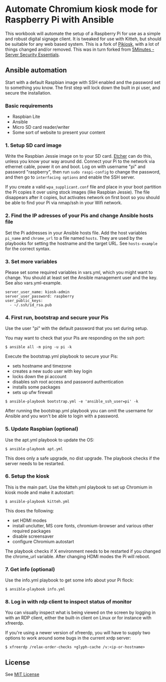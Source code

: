 # Automate Chromium kiosk mode for Raspberry Pi with Ansible

This workbook will automate the setup of a Raspberry Pi for use as a simple and robust digital signage client. It is tweaked for use with Kitteh, but should be suitable for any web based system. This is a fork of [Pikiosk](https://github.com/chriso0710/pikiosk/), with a lot of things changed and/or removed. This was in turn forked from [5Minutes - Server Security Essentials](https://github.com/chhantyal/5minutes).

## Ansible automation

Start with a default Raspbian image with SSH enabled and the password set to something you know. The first step will lock down the built in pi user, and secure the installation. 

### Basic requirements

- Raspbian Lite
- Ansible
- Micro SD card reader/writer
- Some sort of website to present your content

### 1. Setup SD card image

Write the Raspbian Jessie image on to your SD card. [Etcher](https://etcher.io/) can do this, unless you know your way around dd.
Connect your Pi to the network via ethernet cable, power it on and boot. Log on with username "pi" and password "raspberry", then run `sudo raspi-config` to change the password, and then go to `interfacing options` and enable the SSH server.

If you create a valid `wpa_supplicant.conf` file and place in your boot partition the Pi copies it over using stock images (like Raspbian Jessie). The file disappears after it copies, but activates network on first boot so you should be able to find your Pi via nmap/ssh in your Wifi network.

### 2. Find the IP adresses of your Pis and change Ansible hosts file

Set the Pi addresses in your Ansible hosts file.
Add the host variables `pi_name` and `chrome_url` to a file named `hosts`. They are used by the playbooks for setting the hostname and the target URL. See `hosts-example` for the correct syntax.

### 3. Set more variables

Please set some required variables in vars.yml, which you might want to change. You should at least set the Ansible management user and the key. See also vars.yml-example.

```
server_user_name: kiosk-admin
server_user_password: raspberry
user_public_keys:
  - ~/.ssh/id_rsa.pub
```

### 4. First run, bootstrap and secure your Pis

Use the user "pi" with the default password that you set during setup.

You may want to check that your Pis are responding on the ssh port:

```
$ ansible all -m ping -u pi -k
```

Execute the bootstrap.yml playbook to secure your Pis:
- sets hostname and timezone
- creates a new sudo user with key login
- locks down the pi account
- disables ssh root access and password authentication
- installs some packages
- sets up ufw firewall

```
$ ansible-playbook bootstrap.yml -e 'ansible_ssh_user=pi' -k
```

After running the bootstrap.yml playbook you can omit the username for Ansible and you won't be able to login with a password.

### 5. Update Raspbian (optional)

Use the apt.yml playbook to update the OS:

```
$ ansible-playbook apt.yml
```

This does only a safe upgrade, no dist upgrade. The playbook checks if the server needs to be restarted.

### 6. Setup the kiosk

This is the main part. Use the kitteh.yml playbook to set up Chromium in kiosk mode and make it autostart:

```
$ ansible-playbook kitteh.yml
```

This does the following:
- set HDMI modes
- install unclutter, MS core fonts, chromium-browser and various other required packages
- disable screensaver
- configure Chromium autostart

The playbook checks if X environment needs to be restarted if you changed the chrome_url variable.
After changing HDMI modes the Pi will reboot.

### 7. Get info (optional)

Use the info.yml playbook to get some info about your Pi flock:

```
$ ansible-playbook info.yml
```

### 8. Log in with rdp client to inspect status of monitor

You can visually inspect what is being viewed on the screen by logging in with an RDP client, either the built-in client on Linux or for instance with xfreerdp.

If you're using a newer version of xfreerdp, you will have to supply two options to work around some bugs in the current xrdp server:

```
$ xfreerdp /relax-order-checks +glyph-cache /v:<ip-or-hostname>
```

## License

See [MIT License](LICENSE.txt)